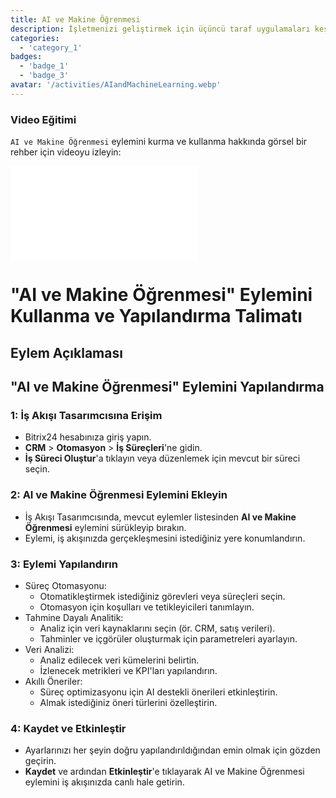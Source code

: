 ```yaml
---
title: AI ve Makine Öğrenmesi
description: İşletmenizi geliştirmek için üçüncü taraf uygulamaları keşfedin ve entegre edin.
categories: 
  - 'category_1'
badges: 
  - 'badge_1'
  - 'badge_3'
avatar: '/activities/AIandMachineLearning.webp'
---
```

### Video Eğitimi

`AI ve Makine Öğrenmesi` eylemini kurma ve kullanma hakkında görsel bir rehber için videoyu izleyin:

<iframe
  class="aspect-video w-full my-6 rounded shadow-md"
  src="//www.youtube.com/embed/OyzJd8BcTfY?feature=oembed&rel=0"
  frameborder="0"
  allow="accelerometer; autoplay; encrypted-media; gyroscope"
  allowfullscreen>
</iframe>

# "AI ve Makine Öğrenmesi" Eylemini Kullanma ve Yapılandırma Talimatı

## Eylem Açıklaması

## **"AI ve Makine Öğrenmesi" Eylemini Yapılandırma**

### 1: İş Akışı Tasarımcısına Erişim
- Bitrix24 hesabınıza giriş yapın.
- **CRM** > **Otomasyon** > **İş Süreçleri**'ne gidin.
- **İş Süreci Oluştur**'a tıklayın veya düzenlemek için mevcut bir süreci seçin.

### 2: AI ve Makine Öğrenmesi Eylemini Ekleyin
- İş Akışı Tasarımcısında, mevcut eylemler listesinden **AI ve Makine Öğrenmesi** eylemini sürükleyip bırakın.
- Eylemi, iş akışınızda gerçekleşmesini istediğiniz yere konumlandırın.

### 3: Eylemi Yapılandırın
- Süreç Otomasyonu:
  - Otomatikleştirmek istediğiniz görevleri veya süreçleri seçin.
  - Otomasyon için koşulları ve tetikleyicileri tanımlayın.
- Tahmine Dayalı Analitik:
  - Analiz için veri kaynaklarını seçin (ör. CRM, satış verileri).
  - Tahminler ve içgörüler oluşturmak için parametreleri ayarlayın.
- Veri Analizi:
  - Analiz edilecek veri kümelerini belirtin.
  - İzlenecek metrikleri ve KPI'ları yapılandırın.
- Akıllı Öneriler:
  - Süreç optimizasyonu için AI destekli önerileri etkinleştirin.
  - Almak istediğiniz öneri türlerini özelleştirin.

### 4: Kaydet ve Etkinleştir
- Ayarlarınızı her şeyin doğru yapılandırıldığından emin olmak için gözden geçirin.
- **Kaydet** ve ardından **Etkinleştir**'e tıklayarak AI ve Makine Öğrenmesi eylemini iş akışınızda canlı hale getirin.